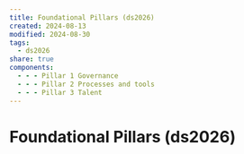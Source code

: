```yaml
---
title: Foundational Pillars (ds2026)
created: 2024-08-13
modified: 2024-08-30
tags:
  - ds2026
share: true
components:
  - - - Pillar 1 Governance
  - - - Pillar 2 Processes and tools
  - - - Pillar 3 Talent
---
```

# Foundational Pillars (ds2026)


